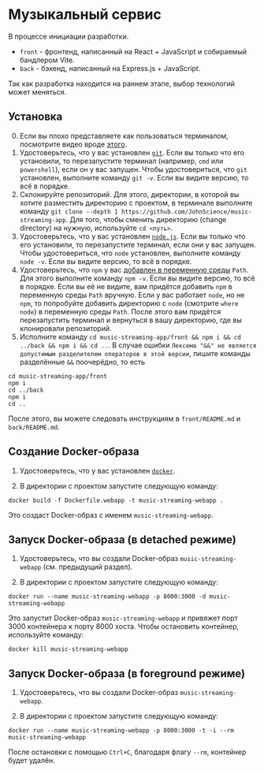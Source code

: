 # Музыкальный сервис

В процессе инициации разработки.

* `front` - фронтенд, написанный на React + JavaScript и собираемый бандлером Vite.
* `back` - бэкенд, написанный на Express.js + JavaScript.

Так как разработка находится на раннем этапе, выбор технологий может меняться.

## Установка

0. Если вы плохо представляете как пользоваться терминалом, посмотрите видео вроде [этого](https://www.youtube.com/watch?v=LtZpdRJvU1A).
1. Удостоверьтесь, что у вас установлен [`git`](https://git-scm.com/). Если вы только что его установили, то перезапустите терминал (например, `cmd` или `powershell`), если он у вас запущен. Чтобы удостовериться, что `git` установлен, выполните команду `git -v`. Если вы видите версию, то всё в порядке.
2. Склонируйте репозиторий. Для этого, директории, в которой вы хотите разместить директорию с проектом, в терминале выполните команду `git clone --depth 1 https://github.com/JohnScience/music-streaming-app`. Для того, чтобы сменить директорию (change directory) на нужную, используйте `cd <путь>`.
3. Удостоверьтесь, что у вас установлен [`node.js`](https://nodejs.org/en/download/). Если вы только что его установили, то перезапустите терминал, если они у вас запущен. Чтобы удостовериться, что `node` установлен, выполните команду `node -v`. Если вы видите версию, то всё в порядке.
4. Удостоверьтесь, что `npm` у вас [добавлен в переменную среды](https://remontka.pro/add-to-path-variable-windows/) `Path`. Для этого выполните команду `npm -v`. Если вы видите версию, то всё в порядке. Если вы её не видите, вам придётся добавить `npm` в переменную среды `Path` вручную. Если у вас работает `node`, но не `npm`, то попробуйте добавить директорию с `node` (смотрите `where node`) в переменную среды `Path`. После этого вам придётся перезапустить терминал и вернуться в вашу директорию, где вы клонировали репозиторий.
5. Исполните команду `cd music-streaming-app/front && npm i && cd ../back && npm i && cd ..`. В случае ошибки `Лексема "&&" не является допустимым разделителем операторов в этой версии`, пишите команды разделённые `&&` поочерёдно, то есть

```console
cd music-streaming-app/front
npm i
cd ../back
npm i
cd ..
```

После этого, вы можете следовать инструкциям в `front/README.md` и `back/README.md`.

## Создание Docker-образа

1. Удостоверьтесь, что у вас установлен [`docker`](https://docs.docker.com/get-docker/).

2. В директории с проектом запустите следующую команду:

```console
docker build -f Dockerfile.webapp -t music-streaming-webapp .
```

Это создаст Docker-образ с именем `music-streaming-webapp`.

## Запуск Docker-образа (в detached режиме)

1. Удостоверьтесь, что вы создали Docker-образ `music-streaming-webapp` (см. предыдущий раздел).

2. В директории с проектом запустите следующую команду:

```console
docker run --name music-streaming-webapp -p 8000:3000 -d music-streaming-webapp
```

Это запустит Docker-образ `music-streaming-webapp` и привяжет порт 3000 контейнера к порту 8000 хоста. Чтобы остановить контейнер, используйте команду:

```console
docker kill music-streaming-webapp
```

## Запуск Docker-образа (в foreground режиме)

1. Удостоверьтесь, что вы создали Docker-образ `music-streaming-webapp`.

2. В директории с проектом запустите следующую команду:

```console
docker run --name music-streaming-webapp -p 8000:3000 -t -i --rm music-streaming-webapp
```

После остановки с помощью `Ctrl+C`, благодаря флагу `--rm`, контейнер будет удалён.
